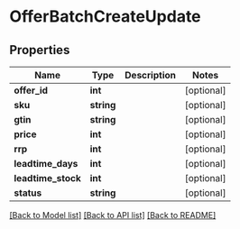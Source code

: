 # OfferBatchCreateUpdate

## Properties
Name | Type | Description | Notes
------------ | ------------- | ------------- | -------------
**offer_id** | **int** |  | [optional] 
**sku** | **string** |  | [optional] 
**gtin** | **string** |  | [optional] 
**price** | **int** |  | [optional] 
**rrp** | **int** |  | [optional] 
**leadtime_days** | **int** |  | [optional] 
**leadtime_stock** | **int** |  | [optional] 
**status** | **string** |  | [optional] 

[[Back to Model list]](../README.md#documentation-for-models) [[Back to API list]](../README.md#documentation-for-api-endpoints) [[Back to README]](../README.md)


